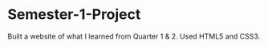 # Semester-1-Project
Built a website of what I learned from Quarter 1 &amp; 2. Used HTML5 and CSS3.
